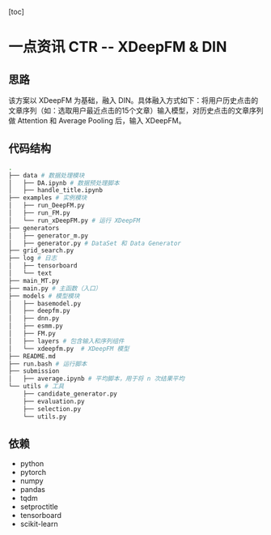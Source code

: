 [toc]

# 一点资讯 CTR -- XDeepFM & DIN

## 思路

该方案以 XDeepFM 为基础，融入 DIN。具体融入方式如下：将用户历史点击的文章序列（如：选取用户最近点击的15个文章）输入模型，对历史点击的文章序列做 Attention 和 Average Pooling 后，输入 XDeepFM。

## 代码结构

```bash
.
├── data # 数据处理模块
│   ├── DA.ipynb # 数据预处理脚本
│   ├── handle_title.ipynb
├── examples # 实例模块
│   ├── run_DeepFM.py
│   ├── run_FM.py
│   └── run_xDeepFM.py # 运行 XDeepFM
├── generators
│   ├── generator_m.py
│   ├── generator.py # DataSet 和 Data Generator
├── grid_search.py
├── log # 日志
│   ├── tensorboard
│   └── text
├── main_MT.py
├── main.py # 主函数（入口）
├── models # 模型模块
│   ├── basemodel.py
│   ├── deepfm.py
│   ├── dnn.py
│   ├── esmm.py
│   ├── FM.py
│   ├── layers # 包含输入和序列组件
│   └── xdeepfm.py  # XDeepFM 模型
├── README.md
├── run.bash # 运行脚本
├── submission
│   ├── average.ipynb # 平均脚本，用于将 n 次结果平均
└── utils # 工具
    ├── candidate_generator.py
    ├── evaluation.py
    ├── selection.py
    └── utils.py
```

## 依赖

- python
- pytorch
- numpy
- pandas
- tqdm
- setproctitle
- tensorboard
- scikit-learn


